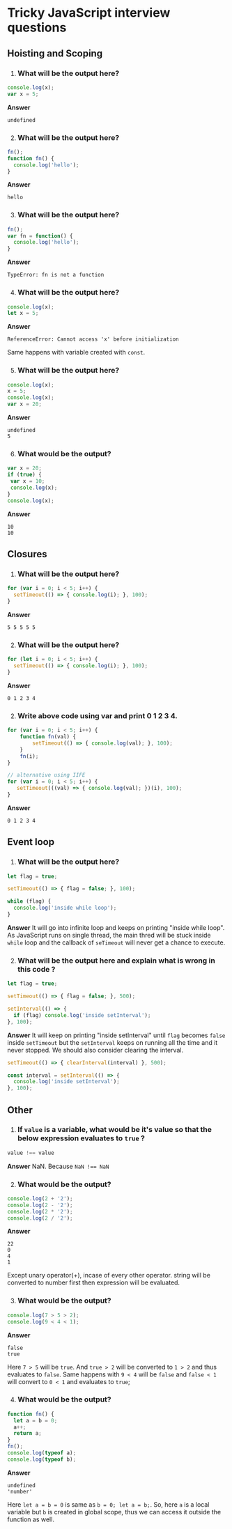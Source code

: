 # Tricky JavaScript interview questions

## Hoisting and Scoping
1. ### What will be the output here?

```javascript
console.log(x);
var x = 5;
```
**Answer**
```
undefined
```

2. ### What will be the output here?

```javascript
fn();
function fn() {
  console.log('hello');
}
```
**Answer**
```
hello
```
3. ### What will be the output here?

```javascript
fn();
var fn = function() {
  console.log('hello');
}
```
**Answer**
```
TypeError: fn is not a function
```

4. ### What will be the output here?

```javascript
console.log(x);
let x = 5;
```
**Answer**
```
ReferenceError: Cannot access 'x' before initialization
```
Same happens with variable created with `const`.

5. ### What will be the output here?

```javascript
console.log(x);
x = 5;
console.log(x);
var x = 20;
```
**Answer**
```
undefined
5
```

6. ### What would be the output?

```javascript
var x = 20;
if (true) {
 var x = 10;
 console.log(x);
}
console.log(x);
```
**Answer**
```
10
10
```








## Closures
1. ### What will be the output here?

```javascript
for (var i = 0; i < 5; i++) {
  setTimeout(() => { console.log(i); }, 100);
}
```
**Answer**
```
5 5 5 5 5
```
2. ### What will be the output here?

```javascript
for (let i = 0; i < 5; i++) {
  setTimeout(() => { console.log(i); }, 100);
}
```
**Answer**
```
0 1 2 3 4
```
2. ### Write above code using var and print 0 1 2 3 4.

```javascript
for (var i = 0; i < 5; i++) {
    function fn(val) {
        setTimeout(() => { console.log(val); }, 100);
    }
    fn(i);
}

// alternative using IIFE
for (var i = 0; i < 5; i++) {
   setTimeout(((val) => { console.log(val); })(i), 100);
}

```
**Answer**
```
0 1 2 3 4
```


## Event loop

1. ### What will be the output here?

```javascript
let flag = true;

setTimeout(() => { flag = false; }, 100);

while (flag) {
  console.log('inside while loop');
}
```
**Answer**
It will go into infinite loop and keeps on printing "inside while loop". As JavaScript runs on single thread, the main thred will be stuck inside `while` loop and the callback of `seTimeout` will never get a chance to execute. 


2. ### What will be the output here and explain what is wrong in this code ?

```javascript
let flag = true;

setTimeout(() => { flag = false; }, 500);

setInterval(() => { 
  if (flag) console.log('inside setInterval');
}, 100);
```
**Answer**
It will keep on printing "inside setInterval" until `flag` becomes `false` inside `setTimeout` but the `setInterval` keeps on running all the time and it never stopped. We should also consider clearing the interval.
```javascript
setTimeout(() => { clearInterval(interval) }, 500);

const interval = setInterval(() => { 
  console.log('inside setInterval');
}, 100);
```



## Other
1. ### If `value` is a variable, what would be it's value so that the below expression evaluates to `true` ?

```javascript
value !== value
```
**Answer**
NaN. Because `NaN !== NaN`

2. ### What would be the output?

```javascript
console.log(2 + '2');
console.log(2 - '2');
console.log(2 * '2');
console.log(2 / '2');
```
**Answer**
```
22
0
4
1
```
Except unary operator(+), incase of every other operator. string will be converted to number first then expression will be evaluated.

3. ### What would be the output?

```javascript
console.log(7 > 5 > 2);
console.log(9 < 4 < 1);
```
**Answer**
```
false
true
```
Here `7 > 5` will be `true`. And `true > 2` will be converted to `1 > 2` and thus evaluates to `false`. Same happens with `9 < 4` will be `false` and `false < 1` will convert to `0 < 1` and evaluates to `true`;


4. ### What would be the output?

```javascript
function fn() {
  let a = b = 0;
  a++;
  return a;
}
fn();
console.log(typeof a);
console.log(typeof b);
```
**Answer**
```
undefined
'number'
```
Here `let a = b = 0` is same as `b = 0; let a = b;`. So, here `a` is a local variable but `b` is created in global scope, thus we can access it outside the function as well.



